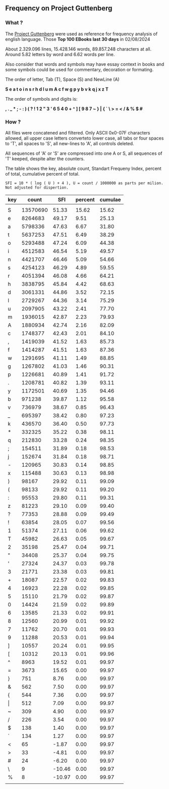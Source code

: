## Frequency on Project Guttenberg

### What ?

The [Project Guttenberg](https://www.gutenberg.org/browse/scores/top) were used as reference for frequency analysis of english language. Those __Top 100 EBooks last 30 days__ in 02/08/2024 

About 2.329.096 lines, 15.428.146 words, 89.857.248 characters at all. 
Around 5.82 letters by word and 6.62 words per line.

Also consider that words and symbols may have essay context in books and some symbols could be used for commentary, decoration or formating.

The order of letter, Tab (T), Space (S) and NewLine (A)

**S e a t o i n s r h d l u m A c f w g p y b v k q j x z T**

The order of symbols and digits is:

**, . _ * ; - : ) ( ? ! 1 2 " 3 ' 6 5 4 0 + ^ ] [ 9 8 7 ~ } | { ` \ > = < / & % $ #**

### How ?

All files were concatened and filtered. Only ASCII 0x0-07F characters allowed, all upper case letters converteto lower case, all tabs or four spaces to 'T', all spaces to 'S', all new-lines to 'A', all controls deleted. 

All sequences of 'A' or 'S' are compressed into one A or S, all sequences of 'T' keeped, despite alter the counters.

The table shows the key, absolute count, Standart Frequeny Index, percent of total, cumulative percent of total. 

    SFI = 10 * ( log ( U ) + 4 ), U = count / 1000000 as parts per milion. Not adjusted for dispertion.

| key | count | SFI | percent | cumulae |
| --- | --- | --- | --- | --- |
| | | | |
| S | 13570690 | 51.33 | 15.62 | 15.62 |
| e | 8264683 | 49.17 | 9.51 | 25.13 |
| a | 5798336 | 47.63 | 6.67 | 31.80 |
| t | 5637253 | 47.51 | 6.49 | 38.29 |
| o | 5293488 | 47.24 | 6.09 | 44.38 |
| i | 4512583 | 46.54 | 5.19 | 49.57 |
| n | 4421707 | 46.46 | 5.09 | 54.66 |
| s | 4254123 | 46.29 | 4.89 | 59.55 |
| r | 4051394 | 46.08 | 4.66 | 64.21 |
| h | 3838795 | 45.84 | 4.42 | 68.63 |
| d | 3061331 | 44.86 | 3.52 | 72.15 |
| l | 2729267 | 44.36 | 3.14 | 75.29 |
| u | 2097905 | 43.22 | 2.41 | 77.70 |
| m | 1936015 | 42.87 | 2.23 | 79.93 |
| A | 1880934 | 42.74 | 2.16 | 82.09 |
| c | 1748377 | 42.43 | 2.01 | 84.10 |
| , | 1419039 | 41.52 | 1.63 | 85.73 |
| f | 1414287 | 41.51 | 1.63 | 87.36 |
| w | 1291695 | 41.11 | 1.49 | 88.85 |
| g | 1267802 | 41.03 | 1.46 | 90.31 |
| p | 1226681 | 40.89 | 1.41 | 91.72 |
| . | 1208781 | 40.82 | 1.39 | 93.11 |
| y | 1172501 | 40.69 | 1.35 | 94.46 |
| b | 971238 | 39.87 | 1.12 | 95.58 |
| v | 736979 | 38.67 | 0.85 | 96.43 |
| _ | 695397 | 38.42 | 0.80 | 97.23 |
| k | 436570 | 36.40 | 0.50 | 97.73 |
| * | 332325 | 35.22 | 0.38 | 98.11 |
| q | 212830 | 33.28 | 0.24 | 98.35 |
| ; | 154511 | 31.89 | 0.18 | 98.53 |
| j | 152674 | 31.84 | 0.18 | 98.71 |
| - | 120965 | 30.83 | 0.14 | 98.85 |
| x | 115488 | 30.63 | 0.13 | 98.98 |
| ) | 98167 | 29.92 | 0.11 | 99.09 |
| ( | 98133 | 29.92 | 0.11 | 99.20 |
| : | 95553 | 29.80 | 0.11 | 99.31 |
| z | 81223 | 29.10 | 0.09 | 99.40 |
| ? | 77353 | 28.88 | 0.09 | 99.49 |
| ! | 63854 | 28.05 | 0.07 | 99.56 |
| 1 | 51374 | 27.11 | 0.06 | 99.62 |
| T | 45982 | 26.63 | 0.05 | 99.67 |
| 2 | 35198 | 25.47 | 0.04 | 99.71 |
| " | 34408 | 25.37 | 0.04 | 99.75 |
| ' | 27324 | 24.37 | 0.03 | 99.78 |
| 3 | 21771 | 23.38 | 0.03 | 99.81 |
| + | 18087 | 22.57 | 0.02 | 99.83 |
| 4 | 16923 | 22.28 | 0.02 | 99.85 |
| 5 | 15110 | 21.79 | 0.02 | 99.87 |
| 0 | 14424 | 21.59 | 0.02 | 99.89 |
| 6 | 13585 | 21.33 | 0.02 | 99.91 |
| 8 | 12560 | 20.99 | 0.01 | 99.92 |
| 7 | 11762 | 20.70 | 0.01 | 99.93 |
| 9 | 11288 | 20.53 | 0.01 | 99.94 |
| \] | 10557 | 20.24 | 0.01 | 99.95 |
| \[ | 10312 | 20.13 | 0.01 | 99.96 |
| ^ | 8963 | 19.52 | 0.01 | 99.97 |
| = | 3673 | 15.65 | 0.00 | 99.97 |
| } | 751 | 8.76 | 0.00 | 99.97 |
| & | 562 | 7.50 | 0.00 | 99.97 |
| { | 544 | 7.36 | 0.00 | 99.97 |
| \| | 512 | 7.09 | 0.00 | 99.97 |
| ~ | 309 | 4.90 | 0.00 | 99.97 |
| / | 226 | 3.54 | 0.00 | 99.97 |
| $ | 138 | 1.40 | 0.00 | 99.97 |
| ` | 134 | 1.27 | 0.00 | 99.97 |
| < | 65 | -1.87 | 0.00 | 99.97 |
| > | 33 | -4.81 | 0.00 | 99.97 |
| # | 24 | -6.20 | 0.00 | 99.97 |
| \ | 9 | -10.46 | 0.00 | 99.97 |
| % | 8 | -10.97 | 0.00 | 99.97 |
| | | | |

